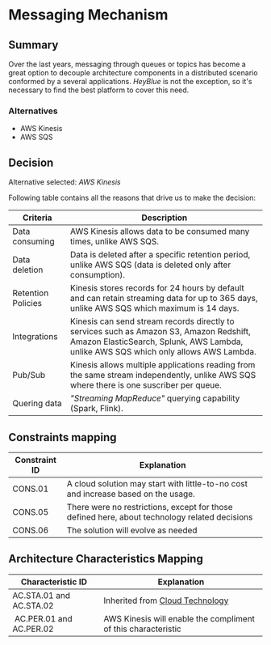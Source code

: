 # Messaging Mechanism

## Summary

Over the last years, messaging through queues or topics has become a great option to decouple architecture components in a distributed scenario conformed by a several applications. _HeyBlue_ is not the exception, so it's necessary to find the best platform to cover this need.

### Alternatives

- AWS Kinesis
- AWS SQS

## Decision 

Alternative selected: *AWS Kinesis*

Following table contains all the reasons that drive us to make the decision:

| Criteria                 | Description                                                    
| --------------------     | ----------------------------------------------------------------------------------------------------- | 
| Data consuming           | AWS Kinesis allows data to be consumed many times, unlike AWS SQS. |
| Data deletion            | Data is deleted after a specific retention period, unlike AWS SQS (data is deleted only after consumption). | 
| Retention Policies 	   | Kinesis stores records for 24 hours by default and can retain streaming data for up to 365 days, unlike AWS SQS which maximum is 14 days. |
| Integrations             | Kinesis can send stream records directly to services such as Amazon S3, Amazon Redshift, Amazon ElasticSearch, Splunk, AWS Lambda, unlike AWS SQS which only allows AWS Lambda. |
| Pub/Sub                  | Kinesis allows multiple applications reading from the same stream independently, unlike AWS SQS where there is one suscriber per queue. |
| Quering data             | _"Streaming MapReduce"_ querying capability (Spark, Flink). |

## Constraints mapping

| Constraint ID | Explanation |
| ------------- | ----------- |
| CONS.01 | A cloud solution may start with little-to-no cost and increase based on the usage. |
| CONS.05 | There were no restrictions, except for those defined here, about technology related decisions |
| CONS.06 | The solution will evolve as needed |

## Architecture Characteristics Mapping

| Characteristic ID | Explanation |
| ------------- | ----------- |
| AC.STA.01 and AC.STA.02 | Inherited from [Cloud Technology](./adr-cloud.md) |
| AC.PER.01 and AC.PER.02 | AWS Kinesis will enable the compliment of this characteristic |